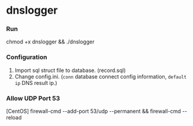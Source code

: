 # dnslogger

### Run

chmod +x dnslogger && ./dnslogger

### Configuration

1. Import sql struct file to database. (record.sql)
2. Change config.ini. (`conn` database connect config information, `default ip` DNS result ip.)


### Allow UDP Port 53

[CentOS] firewall-cmd --add-port 53/udp --permanent && firewall-cmd --reload
